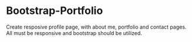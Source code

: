 # Bootstrap-Portfolio

Create resposive profile page, with about me, portfolio and contact pages. All must be responsive and bootstrap should be utilized.
